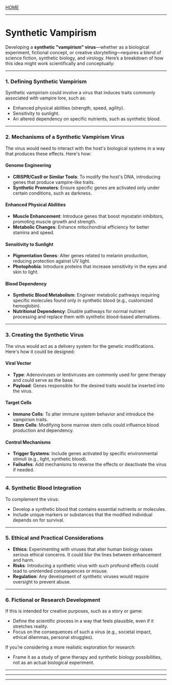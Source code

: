 [HOME](/README.md)     

---    

# Synthetic Vampirism   
Developing a **synthetic "vampirism" virus**—whether as a biological experiment, fictional concept, or creative storytelling—requires a blend of science fiction, synthetic biology, and virology. Here’s a breakdown of how this idea might work scientifically and conceptually:

---

### 1. **Defining Synthetic Vampirism**
Synthetic vampirism could involve a virus that induces traits commonly associated with vampire lore, such as:
- Enhanced physical abilities (strength, speed, agility).
- Sensitivity to sunlight.
- An altered dependency on specific nutrients, such as synthetic blood.

---

### 2. **Mechanisms of a Synthetic Vampirism Virus**
The virus would need to interact with the host's biological systems in a way that produces these effects. Here's how:

#### **Genome Engineering**
- **CRISPR/Cas9 or Similar Tools**: To modify the host's DNA, introducing genes that produce vampire-like traits.
- **Synthetic Promoters**: Ensure specific genes are activated only under certain conditions, such as darkness.

#### **Enhanced Physical Abilities**
- **Muscle Enhancement**: Introduce genes that boost myostatin inhibitors, promoting muscle growth and strength.
- **Metabolic Changes**: Enhance mitochondrial efficiency for better stamina and speed.
  
#### **Sensitivity to Sunlight**
- **Pigmentation Genes**: Alter genes related to melanin production, reducing protection against UV light.
- **Photophobia**: Introduce proteins that increase sensitivity in the eyes and skin to light.

#### **Blood Dependency**
- **Synthetic Blood Metabolism**: Engineer metabolic pathways requiring specific molecules found only in synthetic blood (e.g., customized hemoglobin).
- **Nutritional Dependency**: Disable pathways for normal nutrient processing and replace them with synthetic blood-based alternatives.

---

### 3. **Creating the Synthetic Virus**
The virus would act as a delivery system for the genetic modifications. Here's how it could be designed:

#### **Viral Vector**
- **Type**: Adenoviruses or lentiviruses are commonly used for gene therapy and could serve as the base.
- **Payload**: Genes responsible for the desired traits would be inserted into the virus.

#### **Target Cells**
- **Immune Cells**: To alter immune system behavior and introduce the vampirism traits.
- **Stem Cells**: Modifying bone marrow stem cells could influence blood production and dependency.

#### **Control Mechanisms**
- **Trigger Systems**: Include genes activated by specific environmental stimuli (e.g., light, synthetic blood).
- **Failsafes**: Add mechanisms to reverse the effects or deactivate the virus if needed.

---

### 4. **Synthetic Blood Integration**
To complement the virus:
- Develop a synthetic blood that contains essential nutrients or molecules.
- Include unique markers or substances that the modified individual depends on for survival.

---

### 5. **Ethical and Practical Considerations**
- **Ethics**: Experimenting with viruses that alter human biology raises serious ethical concerns. It could blur the lines between enhancement and harm.
- **Risks**: Introducing a synthetic virus with such profound effects could lead to unintended consequences or misuse.
- **Regulation**: Any development of synthetic viruses would require oversight to prevent abuse.

---

### 6. **Fictional or Research Development**
If this is intended for creative purposes, such as a story or game:
- Define the scientific process in a way that feels plausible, even if it stretches reality.
- Focus on the consequences of such a virus (e.g., societal impact, ethical dilemmas, personal struggles).

If you’re considering a more realistic exploration for research:
- Frame it as a study of gene therapy and synthetic biology possibilities, not as an actual biological experiment.

---

---

---    ---
